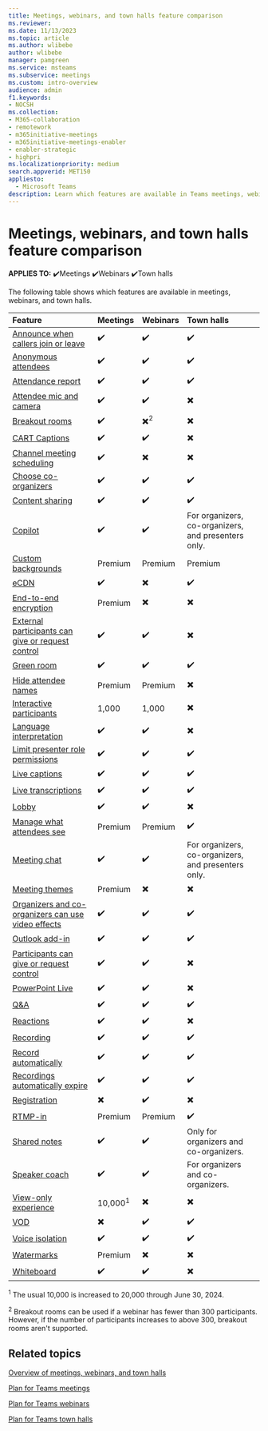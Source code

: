 ```yaml
---
title: Meetings, webinars, and town halls feature comparison
ms.reviewer: 
ms.date: 11/13/2023
ms.topic: article
ms.author: wlibebe
author: wlibebe
manager: pamgreen
ms.service: msteams
ms.subservice: meetings
ms.custom: intro-overview
audience: admin
f1.keywords:
- NOCSH
ms.collection: 
- M365-collaboration
- remotework
- m365initiative-meetings
- m365initiative-meetings-enabler
- enabler-strategic
- highpri
ms.localizationpriority: medium
search.appverid: MET150
appliesto: 
  - Microsoft Teams
description: Learn which features are available in Teams meetings, webinars, and town halls.
---
```


# Meetings, webinars, and town halls feature comparison

**APPLIES TO:** ✔️Meetings ✔️Webinars ✔️Town halls

The following table shows which features are available in meetings, webinars, and town halls.

|Feature|Meetings|Webinars|Town halls|
|:------|:-------|:-------|:---------|
|[Announce when callers join or leave](turn-on-or-off-entry-and-exit-announcements-for-meetings-in-teams.md)|✔️|✔️|✔️|
|[Anonymous attendees](anonymous-users-in-meetings.md)|✔️|✔️|✔️|
|[Attendance report](/microsoftteams/teams-analytics-and-reports/meeting-attendance-report)|✔️|✔️|✔️|
|[Attendee mic and camera](meeting-policies-audio-and-video.md)|✔️|✔️|✖️|
|[Breakout rooms](https://support.microsoft.com/office/use-breakout-rooms-in-microsoft-teams-meetings-7de1f48a-da07-466c-a5ab-4ebace28e461)|✔️|✖️<sup>2</sup>|✖️|
|[CART Captions](https://support.microsoft.com/office/use-cart-captions-in-a-microsoft-teams-meeting-human-generated-captions-2dd889e8-32a8-4582-98b8-6c96cf14eb47)|✔️|✔️|✖️|
|[Channel meeting scheduling](https://support.microsoft.com/office/schedule-a-meeting-in-microsoft-teams-943507a9-8583-4c58-b5d2-8ec8265e04e5)|✔️|✖️|✖️|
|[Choose co-organizers](https://support.microsoft.com/office/roles-in-microsoft-teams-meetings-c16fa7d0-1666-4dde-8686-0a0bfe16e019)|✔️|✔️|✔️|
|[Content sharing](meeting-policies-content-sharing.md)|✔️|✔️|✔️|
|[Copilot](copilot-teams-transcription.md)|✔️|✔️|For organizers, co-organizers, and presenters only.|
|[Custom backgrounds](custom-meeting-backgrounds.md)|Premium|Premium|Premium|
|[eCDN](streaming-ecdn-enterprise-content-delivery-network.md)|✔️|✖️|✔️|
|[End-to-end encryption](teams-end-to-end-encryption.md)|Premium|✖️|✖️|
|[External participants can give or request control](meeting-who-present-request-control.md)|✔️|✔️|✖️|
|[Green room](https://support.microsoft.com/office/green-room-for-teams-meetings-5b744652-789f-42da-ad56-78a68e8460d5)|✔️|✔️|✔️|
|[Hide attendee names](hide-attendee-names.md)|Premium|Premium|✖️|
|[Interactive participants](view-only-meeting-experience.md)|1,000|1,000|✖️|
|[Language interpretation](https://support.microsoft.com/office/use-language-interpretation-in-microsoft-teams-meetings-b9fdde0f-1896-48ba-8540-efc99f5f4b2e)|✔️|✔️|✖️|
|[Limit presenter role permissions](presenter-role-reduction.md)|✔️|✔️|✔️|
|[Live captions](meeting-transcription-captions.md)|✔️|✔️|✔️|
|[Live transcriptions](https://support.microsoft.com/office/view-live-transcription-in-microsoft-teams-meetings-dc1a8f23-2e20-4684-885e-2152e06a4a8b)|✔️|✔️|✔️|
|[Lobby](who-can-bypass-meeting-lobby.md)|✔️|✔️|✖️|
|[Manage what attendees see](https://support.microsoft.com/office/manage-what-attendees-see-in-teams-meetings-19bfd690-8122-49f4-bc04-c2c5f69b4e16)|Premium|Premium|✔️|
|[Meeting chat](manage-meeting-chat.md)|✔️|✔️|For organizers, co-organizers, and presenters only.|
|[Meeting themes](meeting-themes.md)|Premium|✖️|✖️|
|[Organizers and co-organizers can use video effects](https://support.microsoft.com/office/apply-video-filters-in-microsoft-teams-meetings-c04a1326-7f63-4170-a4f7-0778520af465)|✔️|✔️|✔️|
|[Outlook add-in](https://support.microsoft.com/office/schedule-a-microsoft-teams-meeting-from-outlook-883cc15c-580f-441a-92ea-0992c00a9b0f)|✔️|✔️|✔️|
|[Participants can give or request control](meeting-who-present-request-control.md)|✔️|✔️|✖️|
|[PowerPoint Live](https://support.microsoft.com/office/present-from-powerpoint-live-in-microsoft-teams-28b20e74-7165-499c-9bd4-0ad975d448ad)|✔️|✔️|✖️|
|[Q&A](manage-qna-for-teams.md)|✔️|✔️|✔️|
|[Reactions](manage-reactions-meetings.md)|✔️|✔️|✖️|
|[Recording](meeting-recording.md)|✔️|✔️|✔️|
|[Record automatically](https://support.microsoft.com/office/record-a-meeting-in-microsoft-teams-34dfbe7f-b07d-4a27-b4c6-de62f1348c24#bkmk_whocanstartorstoparecording)|✔️|✔️|✔️|
|[Recordings automatically expire](meeting-recording.md)|✔️|✔️|✔️|
|[Registration](set-up-webinars.md)| ✖️|✔️|✖️|
|[RTMP-in](https://support.microsoft.com/office/use-rtmp-in-in-a-teams-meeting-789d6090-8511-4e2e-add6-52a9f551be7f)| Premium|Premium|✔️|
|[Shared notes](meeting-policies-content-sharing.md)|✔️|✔️|Only for organizers and co-organizers.|
|[Speaker coach](meeting-speaker-coach.md)|✔️|✔️|For organizers and co-organizers.|
|[View-only experience](view-only-meeting-experience.md)|10,000<sup>1</sup>|✖️|✖️|
|[VOD](manage-vod-publishing.md)|✖️|✔️|✔️|
|[Voice isolation](voice-isolation.md)|✔️|✔️|✔️|
|[Watermarks](watermark-meeting-content-video.md)|Premium|✖️|✖️|
|[Whiteboard](meeting-policies-content-sharing.md)|✔️|✔️|✖️|

<sup>1</sup> The usual 10,000 is increased to 20,000 through June 30, 2024.<br>

<sup>2</sup> Breakout rooms can be used if a webinar has fewer than 300 participants. However, if the number of participants increases to above 300, breakout rooms aren't supported.

## Related topics

[Overview of meetings, webinars, and town halls](quick-start-meetings-live-events.md)

[Plan for Teams meetings](plan-meetings.md)

[Plan for Teams webinars](plan-webinars.md)

[Plan for Teams town halls](plan-town-halls.md)
